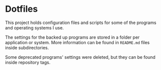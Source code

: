 Dotfiles
========

This project holds configuration files and scripts for some of the programs and operating systems I
use.

The settings for the backed up programs are stored in a folder per application or system. More
information can be found in `README.md` files inside subdirectories.

Some deprecated programs' settings were deleted, but they can be found inside repository tags.
